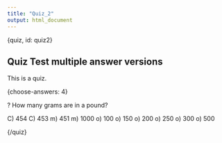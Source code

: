 ```yaml
---
title: "Quiz_2"
output: html_document
---
```


{quiz, id: quiz2}
## Quiz Test multiple answer versions

This is a quiz.

{choose-answers: 4}

? How many grams are in a pound?

C) 454
C) 453
m) 451
m) 1000
o) 100
o) 150
o) 200
o) 250
o) 300
o) 500

{/quiz}


